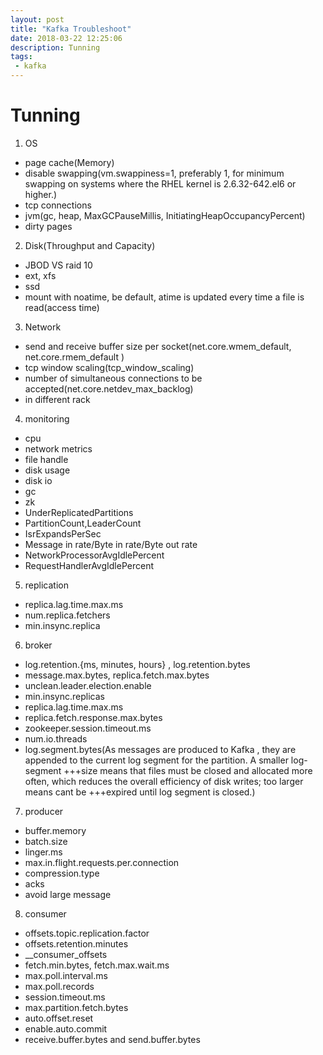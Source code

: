```yaml
---
layout: post
title: "Kafka Troubleshoot"
date: 2018-03-22 12:25:06
description: Tunning
tags: 
 - kafka
---
```


# Tunning
1. OS
- page cache(Memory)
- disable swapping(vm.swappiness=1, preferably 1, for minimum swapping on systems where the RHEL kernel is 2.6.32-642.el6 or higher.)
- tcp connections
- jvm(gc, heap, MaxGCPauseMillis, InitiatingHeapOccupancyPercent)
- dirty pages
2. Disk(Throughput and Capacity)
- JBOD VS raid 10
- ext, xfs
- ssd
- mount with noatime, be default, atime is updated every time a file is read(access time)
3. Network
- send and receive buffer size per socket(net.core.wmem_default, net.core.rmem_default )
- tcp window scaling(tcp_window_scaling)
- number of simultaneous connections to be accepted(net.core.netdev_max_backlog)
- in different rack
4. monitoring
- cpu
- network metrics
- file handle
- disk usage
- disk io
- gc
- zk
- UnderReplicatedPartitions
- PartitionCount,LeaderCount
- IsrExpandsPerSec
- Message in rate/Byte in rate/Byte out rate
- NetworkProcessorAvgIdlePercent
- RequestHandlerAvgIdlePercent
5. replication
- replica.lag.time.max.ms
- num.replica.fetchers
- min.insync.replica
6. broker
- log.retention.{ms, minutes, hours} , log.retention.bytes
- message.max.bytes, replica.fetch.max.bytes
- unclean.leader.election.enable
- min.insync.replicas
- replica.lag.time.max.ms
- replica.fetch.response.max.bytes
- zookeeper.session.timeout.ms
- num.io.threads
- log.segment.bytes(As messages are produced to Kafka , they are appended to the current log segment for the partition. A smaller log-segment     +++size means that files must be closed and allocated more often, which reduces the overall efficiency of disk writes; too larger means cant be   +++expired until log segment is closed.)
7. producer
- buffer.memory
- batch.size
- linger.ms
- max.in.flight.requests.per.connection
- compression.type
- acks
- avoid large message
8. consumer
- offsets.topic.replication.factor
- offsets.retention.minutes
- \__consumer_offsets
- fetch.min.bytes, fetch.max.wait.ms
- max.poll.interval.ms
- max.poll.records
- session.timeout.ms
- max.partition.fetch.bytes
- auto.offset.reset
- enable.auto.commit
- receive.buffer.bytes and send.buffer.bytes
